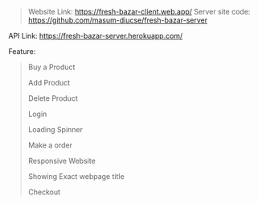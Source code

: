 >Website Link: https://fresh-bazar-client.web.app/
> Server site code: https://github.com/masum-diucse/fresh-bazar-server

API Link: https://fresh-bazar-server.herokuapp.com/

Feature:
>Buy a Product
>
>Add Product
>
>Delete Product
>
>Login
>
>Loading Spinner
>
>Make a order
>
>Responsive Website
>
>Showing Exact webpage title
>
>Checkout
